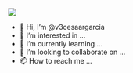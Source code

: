 
<div> 
<a href="https://https://orbe.ai/" target="_blank">
<img src="https://orbe.ai/images/og-image.jpg" target="_blank"></a>

- 👋 Hi, I’m @v3cesaargarcia
- 👀 I’m interested in ...
- 🌱 I’m currently learning ...
- 💞️ I’m looking to collaborate on ...
- 📫 How to reach me ...


<!---
v3cesaargarcia/v3cesaargarcia is a ✨ special ✨ repository because its `README.md` (this file) appears on your GitHub profile.
You can click the Preview link to take a look at your changes.
--->
